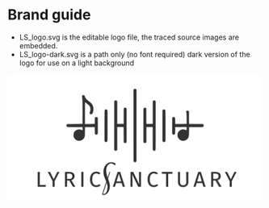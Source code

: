 # Brand guide

* LS_logo.svg is the editable logo file, the traced source images are embedded.
* LS_logo-dark.svg is a path only (no font required) dark version of the logo for use on a light background

![lyricSanctuary Logo](LS_logo-dark.svg)
